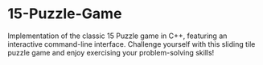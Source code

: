 # 15-Puzzle-Game
Implementation of the classic 15 Puzzle game in C++, featuring an interactive command-line interface. Challenge yourself with this sliding tile puzzle game and enjoy exercising your problem-solving skills!
